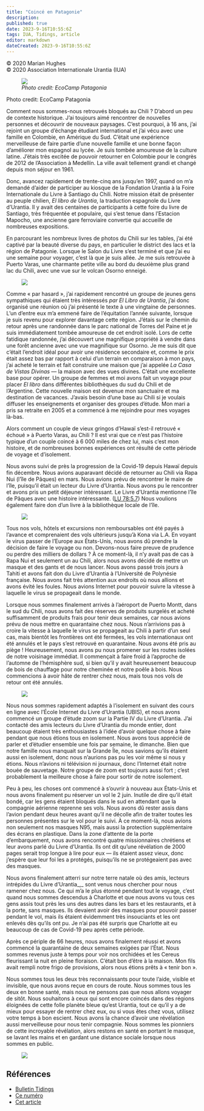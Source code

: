 ```yaml
---
title: "Coincé en Patagonie"
description: 
published: true
date: 2023-9-16T10:55:6Z
tags: IUA, Tidings, article
editor: markdown
dateCreated: 2023-9-16T10:55:6Z
---
```


<p class="v-card v-sheet theme--light grey lighten-3 px-2">© 2020 Marian Hughes<br>© 2020 Association Internationale Urantia (IUA)</p>


<figure id="Figure_1" class="image urantiapedia">
<img src="/image/article/IUA_Tidings/Patagonia-e1616728727111.jpg">
<figcaption><em>Photo credit: EcoCamp Patagonia</em></figcaption>
</figure>

Photo credit: EcoCamp Patagonia

Comment nous sommes-nous retrouvés bloqués au Chili ? D’abord un peu de contexte historique. J’ai toujours aimé rencontrer de nouvelles personnes et découvrir de nouveaux paysages. C’est pourquoi, à 16 ans, j’ai rejoint un groupe d’échange étudiant international et j’ai vécu avec une famille en Colombie, en Amérique du Sud. C’était une expérience merveilleuse de faire partie d’une nouvelle famille et une bonne façon d’améliorer mon espagnol au lycée. Je suis tombée amoureuse de la culture latine. J’étais très excitée de pouvoir retourner en Colombie pour le congrès de 2012 de l’Association à Medellín. La ville avait tellement grandi et changé depuis mon séjour en 1961.

Donc, avancez rapidement de trente-cinq ans jusqu’en 1997, quand on m’a demandé d’aider de participer au kiosque de la Fondation Urantia à la Foire Internationale du Livre à Santiago du Chili. Notre mission était de présenter au peuple chilien, _El libro de Urantia_, la traduction espagnole du Livre d’Urantia. Il y avait des centaines de participants à cette foire du livre de Santiago, très fréquentée et populaire, qui s’est tenue dans l’Estacion Mapocho, une ancienne gare ferroviaire convertie qui accueille de nombreuses expositions.

En parcourant les nombreux livres de photos du Chili sur les tables, j’ai été captivé par la beauté diverse du pays, en particulier le district des lacs et la région de Patagonie. Lorsque le Salon du Livre s’est terminé et que j’ai eu une semaine pour voyager, c’est là que je suis allée. Je me suis retrouvée à Puerto Varas, une charmante petite ville au bord du deuxième plus grand lac du Chili, avec une vue sur le volcan Osorno enneigé.

<figure id="Figure_2" class="image urantiapedia image-style-align-right">
<img src="/image/article/IUA_Tidings/Chalet.jpg">
</figure>

Comme « par hasard », j’ai rapidement rencontré un groupe de jeunes gens sympathiques qui étaient très intéressés _par El Libro de Urantia_, j’ai donc organisé une réunion où j’ai présenté le texte à une vingtaine de personnes. L’un d’entre eux m’a emmené faire de l’équitation l’année suivante, lorsque je suis revenu pour explorer davantage cette région. J’étais sur le chemin du retour après une randonnée dans le parc national de Torres del Paine et je suis immédiatement tombée amoureuse de cet endroit isolé. Lors de cette fatidique randonnée, j’ai découvert une magnifique propriété à vendre dans une forêt ancienne avec une vue magnifique sur Osorno. Je me suis dit que c’était l’endroit idéal pour avoir une résidence secondaire et, comme le prix était assez bas par rapport à celui d’un terrain en comparaison à mon pays, j’ai acheté le terrain et fait construire une maison que j’ai appelée _La Casa de Vistas Divinas_ — la maison avec des vues divines. C’était une excellente base pour opérer. Un groupe de femmes et moi avons fait un voyage pour placer _El libro_ dans différentes bibliothèques du sud du Chili et de l’Argentine. Cette nouvelle maison est devenue mon sanctuaire et ma destination de vacances. J’avais besoin d’une base au Chili si je voulais diffuser les enseignements et organiser des groupes d’étude. Mon mari a pris sa retraite en 2005 et a commencé à me rejoindre pour mes voyages là-bas.

Alors comment un couple de vieux gringos d’Hawaï s’est-il retrouvé « échoué » à Puerto Varas, au Chili ? Il est vrai que ce n’est pas l’histoire typique d’un couple coincé à 6 000 miles de chez lui, mais c’est mon histoire, et de nombreuses bonnes expériences ont résulté de cette période de voyage et d’isolement.

Nous avons suivi de près la progression de la Covid-19 depuis Hawaï depuis fin décembre. Nous avions auparavant décidé de retourner au Chili via Rapa Nui (l’île de Pâques) en mars. Nous avions prévu de rencontrer le maire de l’île, puisqu’il était un lecteur du Livre d’Urantia. Nous avons pu le rencontrer et avons pris un petit déjeuner intéressant. Le Livre d’Urantia mentionne l’île de Pâques avec une histoire intéressante. (<a id="a57_394"></a>[LU 78:5.7](/fr/The_Urantia_Book/78#p5_7)) Nous voulions également faire don d’un livre à la bibliothèque locale de l’île.



<figure id="Figure_3" class="image urantiapedia">
<img src="/image/article/IUA_Tidings/Easter-Island.jpg">
</figure>

Tous nos vols, hôtels et excursions non remboursables ont été payés à l’avance et comprenaient des vols ultérieurs jusqu’à Kona via L.A. En voyant le virus passer de l’Europe aux États-Unis, nous avons dû prendre la décision de faire le voyage ou non. Devons-nous faire preuve de prudence ou perdre des milliers de dollars ? À ce moment-là, il n’y avait pas de cas à Rapa Nui et seulement un au Chili, alors nous avons décidé de mettre un masque et des gants et de nous lancer. Nous avons passé trois jours à Tahiti et avons fait don du Livre d’Urantia à l’Université de Polynésie française. Nous avons fait très attention aux endroits où nous allions et avons évité les foules. Nous avions Internet pour pouvoir suivre la vitesse à laquelle le virus se propageait dans le monde.

Lorsque nous sommes finalement arrivés à l’aéroport de Puerto Montt, dans le sud du Chili, nous avons fait des réserves de produits surgelés et acheté suffisamment de produits frais pour tenir deux semaines, car nous avions prévu de nous mettre en quarantaine chez nous. Nous n’arrivions pas à croire la vitesse à laquelle le virus se propageait au Chili à partir d’un seul cas, mais bientôt les frontières ont été fermées, les vols internationaux ont été annulés et le pays s’est retrouvé en quarantaine. Nous avons été pris au piège ! Heureusement, nous avons pu nous promener sur les routes isolées de notre voisinage immédiat. Il commençait à faire froid à l’approche de l’automne de l’hémisphère sud, si bien qu’il y avait heureusement beaucoup de bois de chauffage pour notre cheminée et notre poêle à bois. Nous commencions à avoir hâte de rentrer chez nous, mais tous nos vols de retour ont été annulés.

<figure id="Figure_4" class="image urantiapedia image-style-align-left">
<img src="/image/article/IUA_Tidings/Mountain-and-Town-300x194.jpg">
</figure>

Nous nous sommes rapidement adaptés à l’isolement en suivant des cours en ligne avec l’École Internet du Livre d’Urantia (UBIS), et nous avons commencé un groupe d’étude zoom sur la Partie IV du Livre d’Urantia. J’ai contacté des amis lecteurs du Livre d’Urantia du monde entier, dont beaucoup étaient très enthousiastes à l’idée d’avoir quelque chose à faire pendant que nous étions tous en isolement. Nous avons tous apprécié de parler et d’étudier ensemble une fois par semaine, le dimanche. Bien que notre famille nous manquait sur la Grande Île, nous savions qu’ils étaient aussi en isolement, donc nous n’aurions pas pu les voir même si nous y étions. Nous n’avions ni télévision ni journaux, donc l’Internet était notre bouée de sauvetage. Notre groupe de zoom est toujours aussi fort ; c’est probablement la meilleure chose à faire pour sortir de notre isolement.

Peu à peu, les choses ont commencé à s’ouvrir à nouveau aux États-Unis et nous avons finalement pu réserver un vol le 2 juin. Inutile de dire qu’il était bondé, car les gens étaient bloqués dans le sud en attendant que la compagnie aérienne reprenne ses vols. Nous avons dû rester assis dans l’avion pendant deux heures avant qu’il ne décolle afin de traiter toutes les personnes présentes sur le vol pour le suivi. À ce moment-là, nous avions non seulement nos masques N95, mais aussi la protection supplémentaire des écrans en plastique. Dans la zone d’attente de la porte d’embarquement, nous avons rencontré quatre missionnaires chrétiens et leur avons parlé du Livre d’Urantia. Ils ont dit qu’une révélation de 2000 pages serait trop longue à lire pour eux — ils étaient assez vieux, donc j’espère que leur foi les a protégés, puisqu’ils ne se protégeaient pas avec des masques.

Nous avons finalement atterri sur notre terre natale où des amis, lecteurs intrépides du Livre d’Urantia_,_ sont venus nous chercher pour nous ramener chez nous. Ce qui m’a le plus étonné pendant tout le voyage, c’est quand nous sommes descendus à Charlotte et que nous avons vu tous ces gens assis tout près les uns des autres dans les bars et les restaurants, et à la porte, sans masques. Ils devaient avoir des masques pour pouvoir passer pendant le vol, mais ils étaient évidemment très insouciants et les ont enlevés dès qu’ils ont pu. Je n’ai pas été surpris que Charlotte ait eu beaucoup de cas de Covid-19 peu après cette période.

Après ce périple de 66 heures, nous avons finalement réussi et avons commencé la quarantaine de deux semaines exigées par l’État. Nous sommes revenus juste à temps pour voir nos orchidées et les Cereus fleurissant la nuit en pleine floraison. C’était bon d’être à la maison. Mon fils avait rempli notre frigo de provisions, alors nous étions prêts à « tenir bon ».

Nous sommes tous les deux très reconnaissants pour toute l’aide, visible et invisible, que nous avons reçue en cours de route. Nous sommes tous les deux en bonne santé, mais nous ne pensons pas que nous allons voyager de sitôt. Nous souhaitons à ceux qui sont encore coincés dans des régions éloignées de cette folle planète bleue qu’est Urantia, tout ce qu’il y a de mieux pour essayer de rentrer chez eux, ou si vous êtes chez vous, utilisez votre temps à bon escient. Nous avons la chance d’avoir une révélation aussi merveilleuse pour nous tenir compagnie. Nous sommes les pionniers de cette incroyable révélation, alors restons en santé en portant le masque, se lavant les mains et en gardant une distance sociale lorsque nous sommes en public.

<figure id="Figure_5" class="image urantiapedia">
<img src="/image/article/IUA_Tidings/Masked-Marion-and-Flowers.jpg">
</figure>

## Références

- [Bulletin Tidings](https://urantia-association.org/newsletter/ncategory/tidings-fr/?lang=fr)
- [Ce numéro](https://urantia-association.org/newsletter/tidings-septembre-2020/?lang=fr)
- [Cet article](https://urantia-association.org/coince-en-patagonie/?lang=fr)

